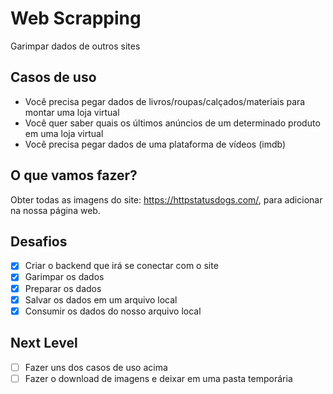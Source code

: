 # Web Scrapping

Garimpar dados de outros sites

## Casos de uso

- Você precisa pegar dados de livros/roupas/calçados/materiais para montar uma loja virtual
- Você quer saber quais os últimos anúncios de um determinado produto em uma loja virtual
- Você precisa pegar dados de uma plataforma de vídeos (imdb)

## O que vamos fazer?

Obter todas as imagens do site: https://httpstatusdogs.com/, para adicionar na nossa página web.

## Desafios

- [x] Criar o backend que irá se conectar com o site
- [x] Garimpar os dados
- [x] Preparar os dados
- [x] Salvar os dados em um arquivo local
- [x] Consumir os dados do nosso arquivo local

## Next Level

- [ ] Fazer uns dos casos de uso acima
- [ ] Fazer o download de imagens e deixar em uma pasta temporária
